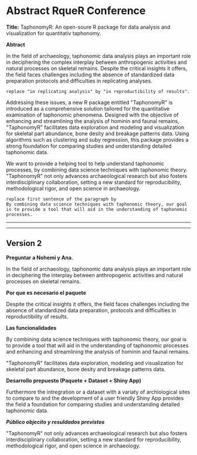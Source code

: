 # Abstract RqueR Conference 



**Title:**  TaphonomyR: An open-soure R package for data analysis and visualization for quantitativ taphonomy.

**Abtract**

In the field of archaeology, taphonomic data analysis plays an important role in deciphering the complex interplay between anthropogenic activities and natural processes on skeletal remains. Despite the critical insights it offers, the field faces challenges including the absence of standardized data preparation protocols and difficulties in replicating analyses. 
```suggestion @aserrano
replace "in replicating analysis" by "in reproductibility of results". 
```

Addressing these issues, a new R package entitled "TaphonomyR" is introduced as a comprehensive solution tailored for the quantitative examination of taphonomic phenomena. Designed with the objective of enhancing and streamlining the analysis of hominin and faunal remains, "TaphonomyR" facilitates data  exploration and modeling and visualization for skeletal part abundance, bone desity and breakage patterns data. Using algorithms such as clustering and suby regression, this package provides a strong foundation for comparing studies and understanding detailed taphonomic data.

We want to provide a helping tool to help understand taphonomic processes, by combining data science techniques with taphonomic theory. "TaphonomyR" not only advances archaeological research but also fosters interdisciplinary collaboration, setting a new standard for reproducibility, methodological rigor, and open science in archaeology.
```suggestion @aserrano
replace first sentence of the paragraph by 
By combining data science techniques with taphonomic theory, our goal is to provide a tool that will aid in the understanding of taphonomic processes.
````

---
---
## Version 2 

**Preguntar a Nohemi y Ana.**

In the field of archaeology, taphonomic data analysis plays an important role in deciphering the interplay between anthropogenic activities and natural processes on skeletal remains. 

**Por que es necesario el paquete** 

Despite the critical insights it offers, the field faces challenges including the absence of standardized data preparation, protocols and difficulties in reproductibility of results.

**Las funcionalidades** 

By combining data science techniques with taphonomic theory, our goal is to provide a tool that will aid in the understanding of taphonomic processes and enhancing and streamlining the analysis of hominin and faunal remains.

"TaphonomyR" facilitates data exploration, modeling and visualization for skeletal part abundance, bone desity and breakage patterns data. 

**Desarrollo prepuesto (Paquete + Dataset + Shiny App)**

Furthermore the intregration or a dataset with a variaty of archiological sites to compare to and the development of a user friendly Shiny App provides the field a foundation for comparing studies and understanding detailed taphonomic data.

***Público objecito y resuldados previstos***

"TaphonomyR" not only advances archaeological research but also fosters interdisciplinary collaboration, setting a new standard for reproducibility, methodological rigor, and open science in archaeology.



